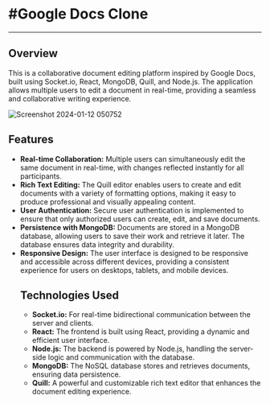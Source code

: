 
<h1>#Google Docs Clone</h1>
<hr>
<h2>Overview</h2>
This is a collaborative document editing platform inspired by Google Docs, built using Socket.io, React, MongoDB, Quill, and Node.js. The application allows multiple users to edit a document in real-time, providing a seamless and collaborative writing experience.

![Screenshot 2024-01-12 050752](https://github.com/goyankabhushan/google-docs-clone/assets/122682007/b91e7e18-ef54-4551-bd59-af3971bc89af)

<h2>Features</h2>
    <ul>
        <li><strong>Real-time Collaboration:</strong> Multiple users can simultaneously edit the same document in real-time, with changes reflected instantly for all participants.</li>
        <li><strong>Rich Text Editing:</strong> The Quill editor enables users to create and edit documents with a variety of formatting options, making it easy to produce professional and visually appealing content.</li>
        <li><strong>User Authentication:</strong> Secure user authentication is implemented to ensure that only authorized users can create, edit, and save documents.</li>
        <li><strong>Persistence with MongoDB:</strong> Documents are stored in a MongoDB database, allowing users to save their work and retrieve it later. The database ensures data integrity and durability.</li>
        <li><strong>Responsive Design:</strong> The user interface is designed to be responsive and accessible across different devices, providing a consistent experience for users on desktops, tablets, and mobile devices.</li>
          <h2>Technologies Used</h2>
    <ul>
        <li><strong>Socket.io:</strong> For real-time bidirectional communication between the server and clients.</li>
        <li><strong>React:</strong> The frontend is built using React, providing a dynamic and efficient user interface.</li>
        <li><strong>Node.js:</strong> The backend is powered by Node.js, handling the server-side logic and communication with the database.</li>
        <li><strong>MongoDB:</strong> The NoSQL database stores and retrieves documents, ensuring data persistence.</li>
        <li><strong>Quill:</strong> A powerful and customizable rich text editor that enhances the document editing experience.</li>
    </ul>
    </ul>

  

